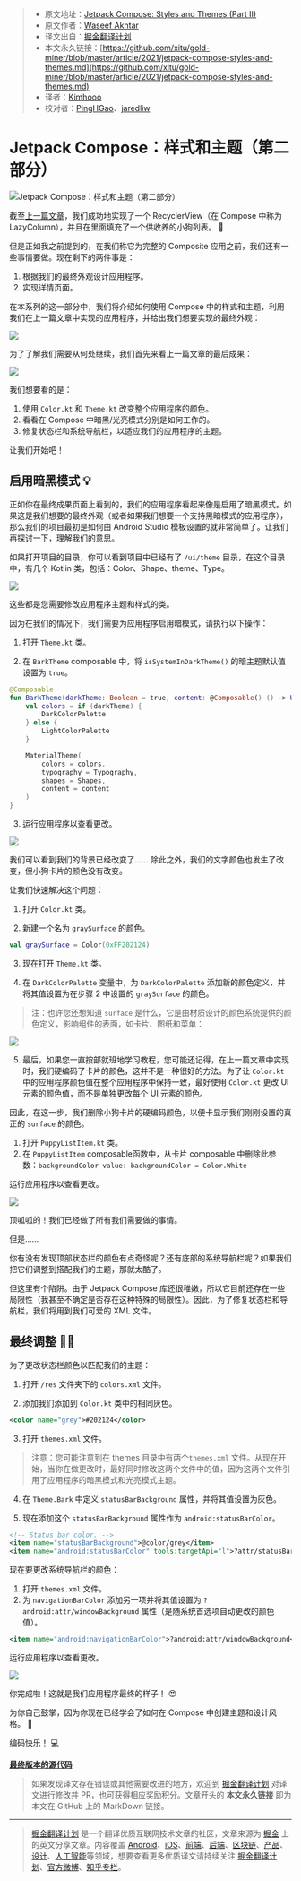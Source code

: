 > * 原文地址：[Jetpack Compose: Styles and Themes (Part II)](https://www.waseefakhtar.com/android/jetpack-compose-styles-and-themes/)
> * 原文作者：[Waseef Akhtar](https://www.waseefakhtar.com/author/waseefakhtar/)
> * 译文出自：[掘金翻译计划](https://github.com/xitu/gold-miner)
> * 本文永久链接：[https://github.com/xitu/gold-miner/blob/master/article/2021/jetpack-compose-styles-and-themes.md](https://github.com/xitu/gold-miner/blob/master/article/2021/jetpack-compose-styles-and-themes.md)
> * 译者：[Kimhooo](https://github.com/Kimhooo)
> * 校对者：[PingHGao](https://github.com/PingHGao)、[jaredliw](https://github.com/jaredliw)

# Jetpack Compose：样式和主题（第二部分）

![Jetpack Compose：样式和主题（第二部分）](https://www.waseefakhtar.com/content/images/size/w2000/2021/05/Jetpack-Compose-highres-5-3.jpg)

截至[上一篇文章](https://github.com/xitu/gold-miner/blob/master/article/2021/recyclerview-in-jetpack-compose.md)，我们成功地实现了一个 RecyclerView（在 Compose 中称为 LazyColumn），并且在里面填充了一个供收养的小狗列表。 🐶

但是正如我之前提到的，在我们称它为完整的 Composite 应用之前，我们还有一些事情要做。现在剩下的两件事是：

1. 根据我们的最终外观设计应用程序。
2. 实现详情页面。

在本系列的这一部分中，我们将介绍如何使用 Compose 中的样式和主题，利用我们在上一篇文章中实现的应用程序，并给出我们想要实现的最终外观：

![](https://www.waseefakhtar.com/content/images/2021/05/1.gif)

为了了解我们需要从何处继续，我们首先来看上一篇文章的最后成果：

![](https://www.waseefakhtar.com/content/images/2021/05/device-2021-05-15-151508.png)

我们想要看的是：

1. 使用 `Color.kt` 和 `Theme.kt` 改变整个应用程序的颜色。
2. 看看在 Compose 中暗黑/光亮模式分别是如何工作的。
3. 修复状态栏和系统导航栏，以适应我们的应用程序的主题。

让我们开始吧！

## 启用暗黑模式 💡

正如你在最终成果页面上看到的，我们的应用程序看起来像是启用了暗黑模式。如果这是我们想要的最终外观（或者如果我们想要一个支持黑暗模式的应用程序），那么我们的项目最初是如何由 Android Studio 模板设置的就非常简单了。让我们再探讨一下，理解我们的意思。

如果打开项目的目录，你可以看到项目中已经有了 `/ui/theme` 目录，在这个目录中，有几个 Kotlin 类，包括：Color、Shape、theme、Type。

![](https://www.waseefakhtar.com/content/images/2021/05/Screen-Shot-2021-05-15-at-5.20.50-PM.png)

这些都是您需要修改应用程序主题和样式的类。

因为在我们的情况下，我们需要为应用程序启用暗模式，请执行以下操作：

1. 打开 `Theme.kt` 类。

2. 在 `BarkTheme` composable 中，将 `isSystemInDarkTheme()` 的暗主题默认值设置为 `true`。

```kt
@Composable
fun BarkTheme(darkTheme: Boolean = true, content: @Composable() () -> Unit) {
    val colors = if (darkTheme) {
        DarkColorPalette
    } else {
        LightColorPalette
    }

    MaterialTheme(
        colors = colors,
        typography = Typography,
        shapes = Shapes,
        content = content
    )
}
```

3. 运行应用程序以查看更改。

![](https://www.waseefakhtar.com/content/images/2021/05/device-2021-05-15-181342.png)

我们可以看到我们的背景已经改变了…… 除此之外，我们的文字颜色也发生了改变，但小狗卡片的颜色没有改变。

让我们快速解决这个问题：

1. 打开 `Color.kt` 类。

2. 新建一个名为 `graySurface` 的颜色。

```kt
val graySurface = Color(0xFF202124)
```

3. 现在打开 `Theme.kt` 类。

4. 在 `DarkColorPalette` 变量中，为 `DarkColorPalette` 添加新的颜色定义，并将其值设置为在步骤 2 中设置的 `graySurface` 的颜色。

> 注：也许您还想知道 `surface` 是什么，它是由材质设计的颜色系统提供的颜色定义，影响组件的表面，如卡片、图纸和菜单：

![](https://www.waseefakhtar.com/content/images/2021/05/Screen-Shot-2021-05-15-at-6.27.30-PM.png)

5. 最后，如果您一直按部就班地学习教程，您可能还记得，在上一篇文章中实现时，我们硬编码了卡片的颜色，这并不是一种很好的方法。为了让 `Color.kt` 中的应用程序颜色值在整个应用程序中保持一致，最好使用 `Color.kt` 更改 UI 元素的颜色值，而不是单独更改每个 UI 元素的颜色。

因此，在这一步，我们删除小狗卡片的硬编码颜色，以便卡显示我们刚刚设置的真正的 `surface` 的颜色。

1. 打开 `PuppyListItem.kt` 类。
2. 在 `PuppyListItem` composable函数中，从卡片 composable 中删除此参数：`backgroundColor value: backgroundColor = Color.White`

运行应用程序以查看更改。

![](https://www.waseefakhtar.com/content/images/2021/05/device-2021-05-15-194054.png)

顶呱呱的！我们已经做了所有我们需要做的事情。

但是…… 

你有没有发现顶部状态栏的颜色有点奇怪呢？还有底部的系统导航栏呢？如果我们把它们调整到搭配我们的主题，那就太酷了。

但这里有个陷阱。由于 Jetpack Compose 库还很稚嫩，所以它目前还存在一些局限性（我甚至不确定是否存在这种特殊的局限性）。因此，为了修复状态栏和导航栏，我们将用到我们可爱的 XML 文件。

## 最终调整 👨‍🎨

为了更改状态栏颜色以匹配我们的主题：

1. 打开 `/res` 文件夹下的 `colors.xml` 文件。

2. 添加我们添加到 `Color.kt` 类中的相同灰色。

```xml
<color name="grey">#202124</color>
```

3. 打开 `themes.xml` 文件。

> 注意：您可能注意到在 themes 目录中有两个`themes.xml` 文件。从现在开始，当你在做更改时，最好同时修改这两个文件中的值，因为这两个文件引用了应用程序的暗黑模式和光亮模式主题。

4. 在 `Theme.Bark` 中定义 `statusBarBackground` 属性，并将其值设置为灰色。

5. 现在添加这个 `statusBarBackground` 属性作为 `android:statusBarColor`。

```xml
<!-- Status bar color. -->
<item name="statusBarBackground">@color/grey</item>
<item name="android:statusBarColor" tools:targetApi="l">?attr/statusBarBackground</item>
```

现在要更改系统导航栏的颜色：

1. 打开 `themes.xml` 文件。
2. 为 `navigationBarColor` 添加另一项并将其值设置为 `?android:attr/windowBackground` 属性（是随系统首选项自动更改的颜色值）。

```xml
<item name="android:navigationBarColor">?android:attr/windowBackground</item>
```

运行应用程序以查看更改。

![](https://www.waseefakhtar.com/content/images/2021/05/device-2021-05-15-201902.png)

你完成啦！这就是我们应用程序最终的样子！ 😍

为你自己鼓掌，因为你现在已经学会了如何在 Compose 中创建主题和设计风格。 👏

编码快乐！ 💻

[**最终版本的源代码**](https://github.com/waseefakhtar/bark) 

> 如果发现译文存在错误或其他需要改进的地方，欢迎到 [掘金翻译计划](https://github.com/xitu/gold-miner) 对译文进行修改并 PR，也可获得相应奖励积分。文章开头的 **本文永久链接** 即为本文在 GitHub 上的 MarkDown 链接。

---

> [掘金翻译计划](https://github.com/xitu/gold-miner) 是一个翻译优质互联网技术文章的社区，文章来源为 [掘金](https://juejin.im) 上的英文分享文章。内容覆盖 [Android](https://github.com/xitu/gold-miner#android)、[iOS](https://github.com/xitu/gold-miner#ios)、[前端](https://github.com/xitu/gold-miner#前端)、[后端](https://github.com/xitu/gold-miner#后端)、[区块链](https://github.com/xitu/gold-miner#区块链)、[产品](https://github.com/xitu/gold-miner#产品)、[设计](https://github.com/xitu/gold-miner#设计)、[人工智能](https://github.com/xitu/gold-miner#人工智能)等领域，想要查看更多优质译文请持续关注 [掘金翻译计划](https://github.com/xitu/gold-miner)、[官方微博](http://weibo.com/juejinfanyi)、[知乎专栏](https://zhuanlan.zhihu.com/juejinfanyi)。
